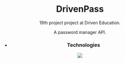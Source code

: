 <div align="center"> 
	<h1> DrivenPass </h1>
<div />

19th project project at Driven Education.

A password manager API.

- ### Technologies
<p align="center">
  <a href="https://skillicons.dev">
    <img src="https://skillicons.dev/icons?i=ts,express,postgres,prisma" />
  </a>
</p>
